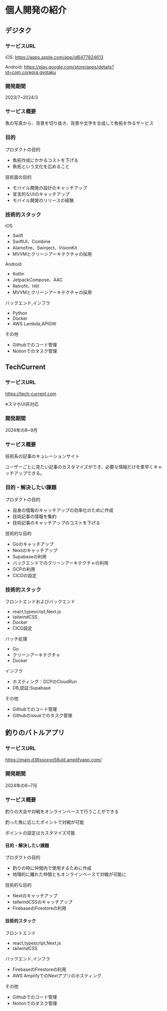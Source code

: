 # 個人開発の紹介

## デジタク
### サービスURL
iOS: https://apps.apple.com/app/id6477824613

Android: https://play.google.com/store/apps/details?id=com.corepra.gyotaku

### 開発期間
2023/7~2024/3
### サービス概要
魚の写真から、背景を切り抜き、背景や文字を合成して魚拓を作るサービス

### 目的
プロダクトの目的
- 魚拓作成にかかるコストを下げる
- 魚拓という文化を広めること

技術面の目的
- モバイル開発の設計のキャッチアップ
- 宣言的なUIのキャッチアップ
- モバイル開発のリリースの経験

### 技術的スタック
iOS
- Swift
- SwiftUI、Combine
- Alamofire、Swinject、VisionKit
- MVVMとクリーンアーキテクチャの採用

Android
- Kotlin
- JetpackCompose、AAC
- Retrofit、Hilt
- MVVMとクリーンアーキテクチャの採用

バックエンド,インフラ
- Python
- Docker
- AWS Lambda,APIGW

その他
- Githubでのコード管理
- Notionでのタスク管理

## TechCurrent
### サービスURL

https://tech-current.com

※スマホUI非対応

### 開発期間
2024年の8~9月

### サービス概要
技術系の記事のキュレーションサイト

ユーザーごとに見たい記事のカスタマイズができ、必要な情報だけを素早くキャッチアップできる。

### 目的・解決したい課題
プロダクトの目的
- 自身の情報のキャッチアップの効率化のために作成
- 技術記事の情報を集約
- 技術記事のキャッチアップのコストを下げる

技術的な目的
- Goのキャッチアップ
- Nextのキャッチアップ
- Supabaseの利用
- バックエンドでのクリーンアーキテクチャの利用
- GCPの利用
- CICDの設定

### 技術的スタック
フロントエンドおよびバックエンド
- react,typescript,Next.js
- tailwindCSS
- Docker
- CICD設定

バッチ処理
- Go
- クリーンアーキテクチャ
- Docker

インフラ
- ホスティング：GCPのCloudRun
- DB,認証:Supabase

その他
- Githubでのコード管理
- Githubのissueでのタスク管理


## 釣りのバトルアプリ

### サービスURL
https://main.d36ssoxvo58uld.amplifyapp.com/

### 開発期間
2024年の6~7月

### サービス概要
釣りの大会や対戦をオンラインベースで行うことができる

釣った魚に応じたポイントで対戦が可能

ポイントの設定はカスタマイズ可能
#### 目的・解決したい課題

プロダクトの目的
- 釣りの時に仲間内で使用するために作成
- 地理的に離れた仲間ともオンラインベースで対戦が可能に

 技術的な目的
- Nextのキャッチアップ
- tailwindCSSのキャッチアップ
- FirebaseのFirestoreの利用

#### 技術的スタック
フロントエンド
- react,typescript,Next.js
- tailwindCSS

バックエンド,インフラ
- FirebaseのFirestoreの利用
- AWS AmplifyでのNextアプリのホスティング

その他
- Githubでのコード管理
- Notionでのタスク管理
